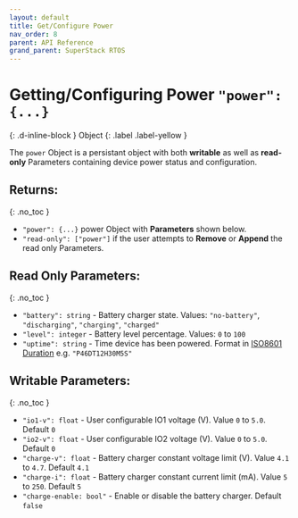 ```yaml
---
layout: default
title: Get/Configure Power
nav_order: 8
parent: API Reference
grand_parent: SuperStack RTOS
---
```


# Getting/Configuring Power `"power":{...}`
{: .d-inline-block }
Object
{: .label .label-yellow }

The `power` Object is a persistant object with both **writable** as well as **read-only** Parameters containing device power status and configuration.

## Returns:
{: .no_toc }

- `"power": {...}` power Object with **Parameters** shown below.
- `"read-only": ["power"]` if the user attempts to **Remove** or **Append** the read only Parameters.

## Read Only Parameters:
{: .no_toc }

- `"battery": string` - Battery charger state. Values: `"no-battery"`, `"discharging"`, `"charging"`, `"charged"`
- `"level": integer` - Battery level percentage. Values: `0` to `100`
- `"uptime": string` - Time device has been powered. Format in [ISO8601 Duration](https://en.wikipedia.org/wiki/ISO_8601#Durations) e.g. `"P46DT12H30M5S"`

## Writable Parameters:
{: .no_toc }

- `"io1-v": float` - User configurable IO1 voltage (V). Value `0` to `5.0`. Default `0`
- `"io2-v": float` - User configurable IO2 voltage (V). Value `0` to `5.0`. Default `0`
- `"charge-v": float` - Battery charger constant voltage limit (V). Value `4.1` to `4.7`. Default `4.1`
- `"charge-i": float` - Battery charger constant current limit (mA). Value `5` to `250`. Default `5`
- `"charge-enable: bool"` - Enable or disable the battery charger. Default `false`